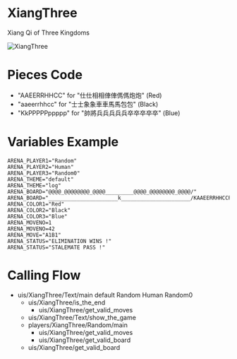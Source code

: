 XiangThree
==========
Xiang Qi of Three Kingdoms

![XiangThree](https://user-images.githubusercontent.com/6536345/35132170-d1632ef2-fd04-11e7-8b82-4991490d9af6.png)

Pieces Code
===========
* "AAEERRHHCC" for "仕仕相相俥俥傌傌炮炮" (Red)
* "aaeerrhhcc" for "士士象象車車馬馬包包" (Black)
* "KkPPPPPppppp" for "帥將兵兵兵兵兵卒卒卒卒卒" (Blue)

Variables Example
=================
	ARENA_PLAYER1="Random"
	ARENA_PLAYER2="Human"
	ARENA_PLAYER3="Random0"
	ARENA_THEME="default"
	ARENA_THEME="log"
	ARENA_BOARD="@@@@_@@@@@@@@_@@@@_________@@@@_@@@@@@@@_@@@@/"
	ARENA_BOARD="______________________k______________________/KAAEERRHHCCPPPPPaaeerrhhccppppp"
	ARENA_COLOR1="Red"
	ARENA_COLOR2="Black"
	ARENA_COLOR3="Blue"
	ARENA_MOVENO=1
	ARENA_MOVENO=42
	ARENA_MOVE="A1B1"
	ARENA_STATUS="ELIMINATION WINS !"
	ARENA_STATUS="STALEMATE PASS !"

Calling Flow
============
* uis/XiangThree/Text/main default Random Human Random0
	* uis/XiangThree/is_the_end
		* uis/XiangThree/get_valid_moves
	* uis/XiangThree/Text/show_the_game
	* players/XiangThree/Random/main
		* uis/XiangThree/get_valid_moves
		* uis/XiangThree/get_valid_board
	* uis/XiangThree/get_valid_board
